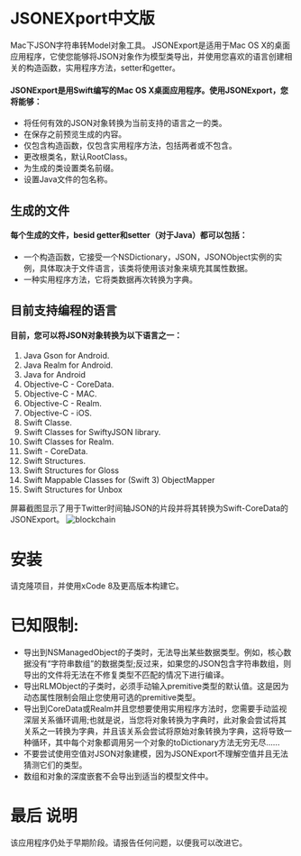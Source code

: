 # JSONEXport中文版

  Mac下JSON字符串转Model对象工具。
  JSONExport是适用于Mac OS X的桌面应用程序，它使您能够将JSON对象作为模型类导出，并使用您喜欢的语言创建相关的构造函数，实用程序方法，setter和getter。
  
#### JSONExport是用Swift编写的Mac OS X桌面应用程序。使用JSONExport，您将能够：

  * 将任何有效的JSON对象转换为当前支持的语言之一的类。
  * 在保存之前预览生成的内容。
  * 仅包含构造函数，仅包含实用程序方法，包括两者或不包含。
  * 更改根类名，默认RootClass。
  * 为生成的类设置类名前缀。
  * 设置Java文件的包名称。
  
## 生成的文件

#### 每个生成的文件，besid getter和setter（对于Java）都可以包括：

  * 一个构造函数，它接受一个NSDictionary，JSON，JSONObject实例的实例，具体取决于文件语言，该类将使用该对象来填充其属性数据。
  * 一种实用程序方法，它将类数据再次转换为字典。

## 目前支持编程的语言

#### 目前，您可以将JSON对象转换为以下语言之一：

1. Java Gson for Android.
2. Java Realm for Android.
3. Java for Android
4. Objective-C - CoreData.
5. Objective-C - MAC.
6. Objective-C - Realm.
7. Objective-C - iOS.
8. Swift Classe.
5. Swift Classes for SwiftyJSON library.
6. Swift Classes for Realm.
7. Swift - CoreData.
8. Swift Structures.
9. Swift Structures for Gloss
10. Swift Mappable Classes for (Swift 3) ObjectMapper
11. Swift Structures for Unbox

  屏幕截图显示了用于Twitter时间轴JSON的片段并将其转换为Swift-CoreData的JSONExport。
![blockchain](https://github.com/JinlongLu-iOS/MyImage/blob/master/屏幕快照%202019-08-14%20下午4.56.34.png)

安装
========================
请克隆项目，并使用xCode 8及更高版本构建它。


已知限制:
========================
* 导出到NSManagedObject的子类时，无法导出某些数据类型。例如，核心数据没有“字符串数组”的数据类型;反过来，如果您的JSON包含字符串数组，则导出的文件将无法在不修复类型不匹配的情况下进行编译。
* 导出RLMObject的子类时，必须手动输入premitive类型的默认值。这是因为动态属性限制会阻止您使用可选的premitive类型。
* 导出到CoreData或Realm并且您想要使用实用程序方法时，您需要手动监视深层关系循环调用;也就是说，当您将对象转换为字典时，此对象会尝试将其关系之一转换为字典，并且该关系会尝试将原始对象转换为字典，这将导致一种循环，其中每个对象都调用另一个对象的toDictionary方法无穷无尽......
* 不要尝试使用空值对JSON对象建模，因为JSONExport不理解空值并且无法猜测它们的类型。
* 数组和对象的深度嵌套不会导出到适当的模型文件中。



最后 说明
========================
该应用程序仍处于早期阶段。请报告任何问题，以便我可以改进它。






